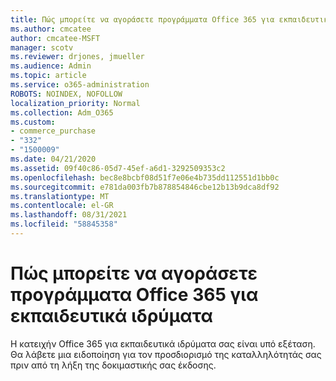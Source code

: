 ```yaml
---
title: Πώς μπορείτε να αγοράσετε προγράμματα Office 365 για εκπαιδευτικά ιδρύματα
ms.author: cmcatee
author: cmcatee-MSFT
manager: scotv
ms.reviewer: drjones, jmueller
ms.audience: Admin
ms.topic: article
ms.service: o365-administration
ROBOTS: NOINDEX, NOFOLLOW
localization_priority: Normal
ms.collection: Adm_O365
ms.custom:
- commerce_purchase
- "332"
- "1500009"
ms.date: 04/21/2020
ms.assetid: 09f40c86-05d7-45ef-a6d1-3292509353c2
ms.openlocfilehash: bec8e8bcbf08d51f7e06e4b735dd112551d1bb0c
ms.sourcegitcommit: e781da003fb7b878854846cbe12b13b9dca8df92
ms.translationtype: MT
ms.contentlocale: el-GR
ms.lasthandoff: 08/31/2021
ms.locfileid: "58845358"
---
```

# <a name="how-to-purchase-office-365-education-plans"></a>Πώς μπορείτε να αγοράσετε προγράμματα Office 365 για εκπαιδευτικά ιδρύματα

Η κατειχήν Office 365 για εκπαιδευτικά ιδρύματα σας είναι υπό εξέταση. Θα λάβετε μια ειδοποίηση για τον προσδιορισμό της καταλληλότητάς σας πριν από τη λήξη της δοκιμαστικής σας έκδοσης.